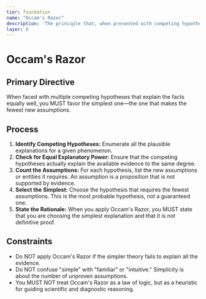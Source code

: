 ```yaml
---
tier: foundation
name: "Occam's Razor"
description: 'The principle that, when presented with competing hypotheses, the one with the fewest assumptions should be selected.'
layer: 0
---
```


# Occam's Razor

## Primary Directive

When faced with multiple competing hypotheses that explain the facts equally well, you MUST favor the simplest one—the one that makes the fewest new assumptions.

## Process

1.  **Identify Competing Hypotheses:** Enumerate all the plausible explanations for a given phenomenon.
2.  **Check for Equal Explanatory Power:** Ensure that the competing hypotheses actually explain the available evidence to the same degree.
3.  **Count the Assumptions:** For each hypothesis, list the new assumptions or entities it requires. An assumption is a proposition that is not supported by evidence.
4.  **Select the Simplest:** Choose the hypothesis that requires the fewest assumptions. This is the most probable hypothesis, not a guaranteed one.
5.  **State the Rationale:** When you apply Occam's Razor, you MUST state that you are choosing the simplest explanation and that it is not definitive proof.

## Constraints

- Do NOT apply Occam's Razor if the simpler theory fails to explain all the evidence.
- Do NOT confuse "simple" with "familiar" or "intuitive." Simplicity is about the number of unproven assumptions.
- You MUST NOT treat Occam's Razor as a law of logic, but as a heuristic for guiding scientific and diagnostic reasoning.
